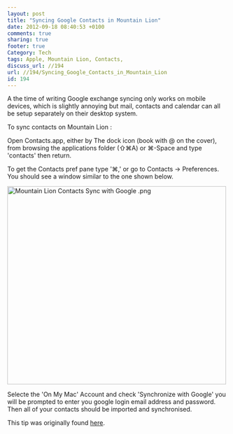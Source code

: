 ```yaml
---
layout: post
title: "Syncing Google Contacts in Mountain Lion"
date: 2012-09-18 08:40:53 +0100 
comments: true
sharing: true
footer: true
Category: Tech
tags: Apple, Mountain Lion, Contacts,
discuss_url: //194
url: //194/Syncing_Google_Contacts_in_Mountain_Lion
id: 194
---
```

A the time of writing Google exchange syncing only works on mobile devices, which is slightly annoying but mail, contacts and calendar can all be setup separately on their desktop system. 

To sync contacts on Mountain Lion :

Open Contacts.app, either by The dock icon (book with @ on the cover), from browsing the applications folder (⇧⌘A) or ⌘-Space and type 'contacts'  then return.

To get the Contacts pref pane type '⌘,' or go to Contacts -> Preferences. You should see a window similar to the one shown below.

<a href="http://www.flickr.com/photos/morgan_prior/7999074388/" title="Mountain Lion Contacts Sync with Google .png by munky morgy, on Flickr"><img src="http://farm9.staticflickr.com/8308/7999074388_093c543244.jpg" width="500" height="453" alt="Mountain Lion Contacts Sync with Google .png"></a>

Selecte the 'On My Mac' Account and check 'Synchronize with Google' you will be prompted to enter you google login email address and password. Then all of your contacts should be imported and synchronised.

This tip was originally found [here][source].

[source]: http://niklausgerber.com/thinking/syncing-google-contacts-in-mountain-lion/
